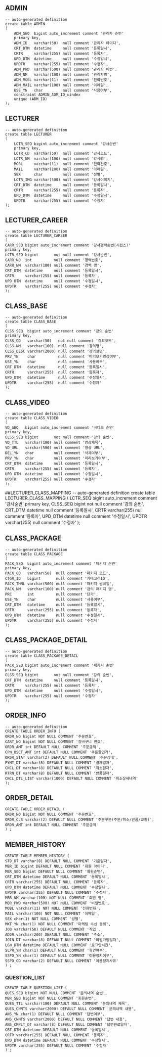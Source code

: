 ## ADMIN
    -- auto-generated definition
    create table ADMIN
    (
        ADM_SEQ  bigint auto_increment comment '관리자 순번'
        primary key,
        ADM_ID   varchar(50)  null comment '관리자 아이디',
        CRT_DTM  datetime     null comment '등록일시',
        CRTR     varchar(255) null comment '등록자',
        UPD_DTM  datetime     null comment '수정일시',
        UPDTR    varchar(255) null comment '수정자',
        ADM_PWD  varchar(500) null comment '관리자 비번',
        ADM_NM   varchar(100) null comment '관리자명',
        ADM_MOBL varchar(11)  null comment '전화번호',
        ADM_MAIL varchar(100) null comment '이메일',
        USE_YN   char         null comment '사용여부',
        constraint ADMIN_ADM_ID_uindex
        unique (ADM_ID)
    );

##  LECTURER
    -- auto-generated definition
    create table LECTURER
    (
        LCTR_SEQ bigint auto_increment comment '강사순번'
        primary key,
        LCTR_CD  varchar(50)  null comment '강사코드',
        LCTR_NM  varchar(100) null comment '강사명',
        MOBL     varchar(11)  null comment '전화전호',
        MAIL     varchar(100) null comment '이메일',
        SEX      char         null comment '성별',
        LCTR_IMG varchar(500) null comment '강사이미지',
        CRT_DTM  datetime     null comment '등록일시',
        CRTR     varchar(255) null comment '등록자',
        UPD_DTM  datetime     null comment '수정일시',
        UPDTR    varchar(255) null comment '수정자'
    );

##  LECTURER_CAREER
    -- auto-generated definition
    create table LECTURER_CAREER
    (
    CARR_SEQ bigint auto_increment comment '강사경력순번(시컨스)'
    primary key,
    LCTR_SEQ bigint       not null comment '강사순번',
    CARR_NO  int          null comment '경력번호',
    CARR_NM  varchar(100) null comment '경력 명',
    CRT_DTM  datetime     null comment '등록일시',
    CRTR     varchar(255) null comment '등록자',
    UPD_DTM  datetime     null comment '수정일시',
    UPDTR    varchar(255) null comment '수정자'
    );



##  CLASS_BASE
    -- auto-generated definition
    create table CLASS_BASE
    (
    CLSS_SEQ  bigint auto_increment comment '강의 순번'
    primary key,
    CLSS_CD   varchar(50)   not null comment '강의코드',
    CLSS_NM   varchar(100)  null comment '강의명',
    CLSS_DESC varchar(2000) null comment '강의설명',
    PRV_YN    char          null comment '미리보기영상여부',
    USE_YN    char          null comment '사용여부',
    CRT_DTM   datetime      null comment '등록일시',
    CRTR      varchar(255)  null comment '등록자',
    UPD_DTM   datetime      null comment '수정일시',
    UPDTR     varchar(255)  null comment '수정자'
    );

##  CLASS_VIDEO

    -- auto-generated definition
    create table CLASS_VIDEO
    (
    VD_SEQ   bigint auto_increment comment '비디오 순번'
    primary key,
    CLSS_SEQ bigint       not null comment '강의 순번',
    VD_TTL   varchar(100) null comment '영상제목',
    VD_URL   varchar(500) null comment '영상 URL',
    DEL_YN   char         null comment '삭제여부',
    PRV_YN   char         null comment '미리보기여부',
    CRT_DTM  datetime     null comment '등록일시',
    CRTR     varchar(255) null comment '등록자',
    UPD_DTM  datetime     null comment '수정일시',
    UPDTR    varchar(255) null comment '수정자'
    );

##LECTURER_CLASS_MAPPING
    -- auto-generated definition
    create table LECTURER_CLASS_MAPPING
    (
    LCTR_SEQ bigint auto_increment comment '강사순번'
    primary key,
    CLSS_SEQ bigint       not null comment '강의 순번',
    CRT_DTM  datetime     null comment '등록일시',
    CRTR     varchar(255) null comment '등록자',
    UPD_DTM  datetime     null comment '수정일시',
    UPDTR    varchar(255) null comment '수정자'
    );



## CLASS_PACKAGE
    -- auto-generated definition
    create table CLASS_PACKAGE
    (
    PACK_SEQ  bigint auto_increment comment '패키지 순번'
    primary key,
    PACK_CD   varchar(50)  null comment '패키지 코드',
    CTGR_ID   bigint       null comment '카테고리ID',
    PACK_THNL varchar(500) null comment '패키지 썸네일',
    PACK_NM   varchar(100) null comment '강의 패키지 명',
    PRC       int          null comment '단가',
    USE_YN    char         null comment '사용여부',
    CRT_DTM   datetime     null comment '등록일시',
    CRTR      varchar(255) null comment '등록자',
    UPD_DTM   datetime     null comment '수정일시',
    UPDTR     varchar(255) null comment '수정자'
    );

## CLASS_PACKAGE_DETAIL
    -- auto-generated definition
    create table CLASS_PACKAGE_DETAIL
    (
    PACK_SEQ bigint auto_increment comment '패키지 순번'
    primary key,
    CLSS_SEQ bigint       not null comment '강의 순번',
    CRT_DTM  datetime     null comment '등록일시',
    CRTR     varchar(255) null comment '등록자',
    UPD_DTM  datetime     null comment '수정일시',
    UPDTR    varchar(255) null comment '수정자'
    );

## ORDER_INFO
    -- auto-generated definition
    CREATE TABLE ORDER_INFO (
    ORDR_NO bigint NOT NULL COMMENT '주문번호',
    CART_NO bigint NOT NULL COMMENT '장바구니 번호',
    ORDR_AMT int DEFAULT NULL COMMENT '주문금액',
    CPN_DSCT_AMT int DEFAULT NULL COMMENT '쿠폰할인가',
    ORDR_STAT varchar(2) DEFAULT NULL COMMENT '주문상태',
    PYMT_DT varchar(8) DEFAULT NULL COMMENT '결제일자',
    CNCL_DT varchar(8) DEFAULT NULL COMMENT '취소일자',
    RTRN_DT varchar(8) DEFAULT NULL COMMENT '반품일자',
    CNCL_DTL_LIST varchar(1000) DEFAULT NULL COMMENT '취소상세내역'
    );

## ORDER_DETAIL
    CREATE TABLE ORDER_DETAIL (
    ORDR_NO bigint NOT NULL COMMENT '주문번호',
    ORDR_CLS varchar(2) DEFAULT NULL COMMENT '주문구분(주문/취소/반품/교환)',
    ORDR_AMT int DEFAULT NULL COMMENT '주문금액'
    ) ;

## MEMBER_HISTORY
    CREATE TABLE MEMBER_HISTORY (
    STD_DT varchar(8) DEFAULT NULL COMMENT '기준일자',
    MBR_ID bigint DEFAULT NULL COMMENT '회원 아이디',
    MBR_SEQ bigint DEFAULT NULL COMMENT '회원순번',
    CRT_DTM datetime DEFAULT NULL COMMENT '등록일시',
    CRTR varchar(255) DEFAULT NULL COMMENT '등록자',
    UPD_DTM datetime DEFAULT NULL COMMENT '수정일시',
    UPDTR varchar(255) DEFAULT NULL COMMENT '수정자',
    MBR_NM varchar(100) NOT NULL COMMENT '회원 명',
    MBR_PWD varchar(500) NOT NULL COMMENT '비밀번호',
    MOBL varchar(11) NOT NULL COMMENT '전화번화',
    MAIL varchar(100) NOT NULL COMMENT '이메일',
    SEX char(1) NOT NULL COMMENT '성별',
    MKT_YN char(1) NOT NULL COMMENT '마케팅 수신 동의',
    JOB varchar(50) DEFAULT NULL COMMENT '직업',
    ADDR varchar(200) DEFAULT NULL COMMENT '주소',
    JOIN_DT varchar(8) DEFAULT NULL COMMENT '회원가입일자',
    LGN_DTM datetime DEFAULT NULL COMMENT '로그인시간',
    SLPR_YN char(1) DEFAULT NULL COMMENT '휴면여부',
    SSPD_YN char(1) DEFAULT NULL COMMENT '이용정지여부',
    SSPD_CD varchar(2) DEFAULT NULL COMMENT '이용정지사유'
    ) ;


### QUESTION_LIST
    CREATE TABLE QUESTION_LIST (
    QUES_SEQ bigint NOT NULL COMMENT '문의내역 순번',
    MBR_SEQ bigint NOT NULL COMMENT '회원순번',
    QUES_TTL varchar(100) DEFAULT NULL COMMENT '문의내역 제목',
    QUES_CNNTS varchar(2000) DEFAULT NULL COMMENT '문의내역 내용',
    ANS_YN char(1) DEFAULT NULL COMMENT '답변여부',
    ANS_CNNTS varchar(2000) DEFAULT NULL COMMENT '답변 내용',
    ANS_CMPLT_DT varchar(8) DEFAULT NULL COMMENT '답변완료일자',
    CRT_DTM datetime DEFAULT NULL COMMENT '등록일시',
    CRTR varchar(255) DEFAULT NULL COMMENT '등록자',
    UPD_DTM datetime DEFAULT NULL COMMENT '수정일시',
    UPDTR varchar(255) DEFAULT NULL COMMENT '수정자'
    ) ;